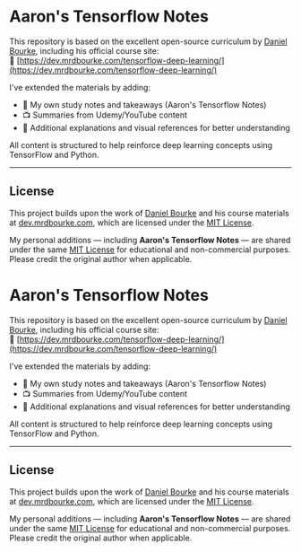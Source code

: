 # Aaron's Tensorflow Notes

This repository is based on the excellent open-source curriculum by [Daniel Bourke](https://github.com/mrdbourke/tensorflow-deep-learning), including his official course site:  
📘 [https://dev.mrdbourke.com/tensorflow-deep-learning/](https://dev.mrdbourke.com/tensorflow-deep-learning/)

I've extended the materials by adding:

- 🧠 My own study notes and takeaways (Aaron's Tensorflow Notes)
- 📺 Summaries from Udemy/YouTube content
- 📓 Additional explanations and visual references for better understanding

All content is structured to help reinforce deep learning concepts using TensorFlow and Python.

---

## License

This project builds upon the work of [Daniel Bourke](https://github.com/mrdbourke/tensorflow-deep-learning) and his course materials at [dev.mrdbourke.com](https://dev.mrdbourke.com/tensorflow-deep-learning/), which are licensed under the [MIT License](LICENSE).

My personal additions — including **Aaron's Tensorflow Notes** — are shared under the same [MIT License](LICENSE) for educational and non-commercial purposes.  
Please credit the original author when applicable.

# Aaron's Tensorflow Notes

This repository is based on the excellent open-source curriculum by [Daniel Bourke](https://github.com/mrdbourke/tensorflow-deep-learning), including his official course site:  
📘 [https://dev.mrdbourke.com/tensorflow-deep-learning/](https://dev.mrdbourke.com/tensorflow-deep-learning/)

I've extended the materials by adding:

- 🧠 My own study notes and takeaways (Aaron's Tensorflow Notes)
- 📺 Summaries from Udemy/YouTube content
- 📓 Additional explanations and visual references for better understanding

All content is structured to help reinforce deep learning concepts using TensorFlow and Python.

---

## License

This project builds upon the work of [Daniel Bourke](https://github.com/mrdbourke/tensorflow-deep-learning) and his course materials at [dev.mrdbourke.com](https://dev.mrdbourke.com/tensorflow-deep-learning/), which are licensed under the [MIT License](LICENSE).

My personal additions — including **Aaron's Tensorflow Notes** — are shared under the same [MIT License](LICENSE) for educational and non-commercial purposes.  
Please credit the original author when applicable.
